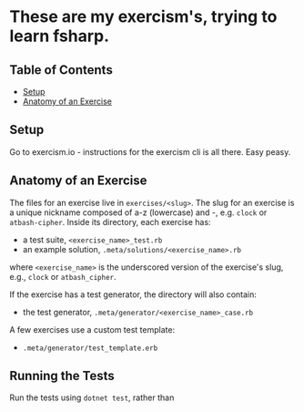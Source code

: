 # These are my exercism's, trying to learn fsharp.
## Table of Contents
- [Setup](#setup)
- [Anatomy of an Exercise](#anatomy-of-an-exercise)


## Setup

Go to exercism.io - instructions for the exercism cli is all there. Easy peasy. 

## Anatomy of an Exercise

The files for an exercise live in `exercises/<slug>`. The slug for an exercise
is a unique nickname composed of a-z (lowercase) and -, e.g.  `clock` or
`atbash-cipher`. Inside its directory, each exercise has:

* a test suite, `<exercise_name>_test.rb`
* an example solution, `.meta/solutions/<exercise_name>.rb`

where `<exercise_name>` is the underscored version of the exercise's slug,
e.g., `clock` or `atbash_cipher`.

If the exercise has a test generator, the directory will also contain:

* the test generator, `.meta/generator/<exercise_name>_case.rb`

A few exercises use a custom test template:

* `.meta/generator/test_template.erb`

## Running the Tests

Run the tests using `dotnet test`, rather than 

